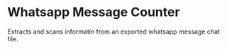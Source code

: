# Whatsapp Message Counter
Extracts and scans informatin from an exported whatsapp message chat file.

